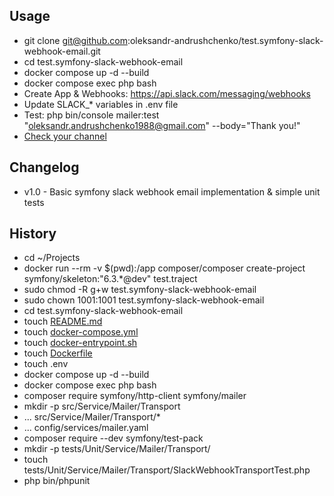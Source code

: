 ## Usage

* git clone git@github.com:oleksandr-andrushchenko/test.symfony-slack-webhook-email.git
* cd test.symfony-slack-webhook-email
* docker compose up -d --build
* docker compose exec php bash
* Create App & Webhooks: https://api.slack.com/messaging/webhooks
* Update SLACK_* variables in .env file
* Test: php bin/console mailer:test "oleksandr.andrushchenko1988@gmail.com" --body="Thank you!"
* [Check your channel](img.png)

## Changelog

* v1.0 - Basic symfony slack webhook email implementation & simple unit tests

## History

* cd ~/Projects
* docker run --rm -v $(pwd):/app composer/composer create-project symfony/skeleton:"6.3.*@dev" test.traject
* sudo chmod -R g+w test.symfony-slack-webhook-email
* sudo chown 1001:1001 test.symfony-slack-webhook-email
* cd test.symfony-slack-webhook-email
* touch [README.md](README.md)
* touch [docker-compose.yml](docker-compose.yml)
* touch [docker-entrypoint.sh](docker-entrypoint.sh)
* touch [Dockerfile](Dockerfile)
* touch .env
* docker compose up -d --build
* docker compose exec php bash
* composer require symfony/http-client symfony/mailer
* mkdir -p src/Service/Mailer/Transport
* ... src/Service/Mailer/Transport/*
* ... config/services/mailer.yaml
* composer require --dev symfony/test-pack
* mkdir -p tests/Unit/Service/Mailer/Transport/
* touch tests/Unit/Service/Mailer/Transport/SlackWebhookTransportTest.php
* php bin/phpunit